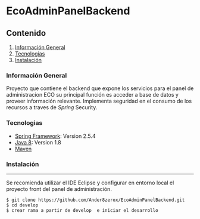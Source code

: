 # EcoAdminPanelBackend
## Contenido
1. [Información General](#Información-General)
2. [Tecnologias](#Tecnologias)
3. [Instalación](#Instalación)

### Información General
Proyecto que contiene el backend que expone los servicios para el panel de administracion ECO
su principal función es acceder a base de datos y proveer información relevante. Implementa 
seguridad en el consumo de los recursos a traves de *Spring* Security.

### Tecnologias
* [Spring Framework](https://spring.io/): Version 2.5.4
* [Java 8](https://www.java.com/es/): Version 1.8
* [Maven](https://maven.apache.org/)

### Instalación
***
Se recomienda utilizar el IDE Eclipse y configurar en entorno local el proyecto front del panel de administración. 
```
$ git clone https://github.com/Ander8zerox/EcoAdminPanelBackend.git
$ cd develop
$ crear rama a partir de develop  e iniciar el desarrollo
